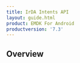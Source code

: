 ```yaml
---
title: IrDA Intents API
layout: guide.html
product: EMDK For Android
productversion: '7.3'
---
```


## Overview

















